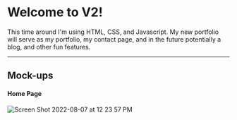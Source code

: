 # Welcome to V2!

This time around I'm using HTML, CSS, and Javascript. My new portfolio will serve as my portfolio, my contact page, and in the future potentially a blog, and other fun features.

<hr>

## Mock-ups

#### Home Page

![Screen Shot 2022-08-07 at 12 23 57 PM](https://user-images.githubusercontent.com/74014488/183305515-96c5f911-3ff0-4e74-a764-e520b5493992.png)

